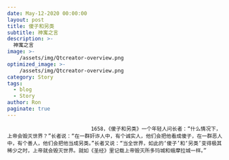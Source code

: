 ```yaml
---
date: May-12-2020 00:00:00
layout: post
title: 傻子和另类
subtitle: 神寓之言
description: >-
  神寓之言
image: >-
    /assets/img/Qtcreator-overview.png
optimized_image: >-
    /assets/img/Qtcreator-overview.png
category: Story
tags:
  - blog
  - Story
author: Ron
paginate: true
---
```


							　　1658，《傻子和另类》一个年轻人问长者：“什么情况下，上帝会毁灭世界？”长者说：“在一群奸诈人中，有个诚实人，他们会把他看成傻子，在一群恶人中，有个善人，他们会把他当成另类。”长者又说：“当全世界，如此的‘傻子’和‘另类’变得极其稀少之时，上帝就会毁灭世界。就如《圣经》里记载上帝毁灭所多玛城和蛾摩拉城一样。”
							
							
						